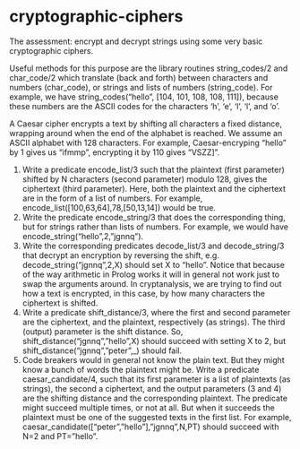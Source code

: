 # cryptographic-ciphers
The assessment: encrypt and decrypt strings using some very basic cryptographic ciphers. 

Useful methods for this purpose are the library routines string_codes/2 and char_code/2 which translate (back and forth) between characters and numbers (char_code), or strings and lists of numbers (string_code). For example, we have string_codes(“hello”, [104, 101, 108, 108, 111]), because these numbers are the ASCII codes for the characters ‘h’, ‘e’, ‘l’, ‘l’, and ‘o’.

A Caesar cipher encrypts a text by shifting all characters a fixed distance, wrapping around when the end of the alphabet is reached. We assume an ASCII alphabet with 128 characters. For example, Caesar-encryping “hello” by 1 gives us “ifmmp”, encrypting it by 110 gives “VSZZ]”.
1. Write a predicate encode_list/3 such that the plaintext (first parameter) shifted by N characters (second parameter) modulo 128, gives the ciphertext (third parameter). Here, both the plaintext and the ciphertext are in the form of a list of numbers. For example, encode_list([100,63,64],78,[50,13,14]) would be true.
2. Write the predicate encode_string/3 that does the corresponding thing, but for strings rather than lists of numbers. For example, we would have encode_string(“hello”,2,”jgnnq”).
3. Write the corresponding predicates decode_list/3 and decode_string/3 that decrypt an encryption by reversing the shift, e.g. decode_string(“jgnnq”,2,X) should set X to “hello”. Notice that because of the way arithmetic in Prolog works it will in general not work just to swap the arguments around.
In cryptanalysis, we are trying to find out how a text is encrypted, in this case, by how many characters the ciphertext is shifted.
4. Write a predicate shift_distance/3, where the first and second parameter are the ciphertext, and the plaintext, respectively (as strings). The third (output) parameter is the shift distance. So, shift_distance(“jgnnq”,”hello”,X) should succeed with setting X to 2, but shift_distance(“jgnnq”,”peter”,_) should fail.
5. Code breakers would in general not know the plain text. But they might know a bunch of words the plaintext might be. Write a predicate caesar_candidate/4, such that its first parameter is a list of plaintexts (as strings), the second a ciphertext, and the output parameters (3 and 4) are the shifting distance and the corresponding plaintext. The predicate might succeed multiple times, or not at all. But when it succeeds the plaintext must be one of the suggested texts in the first list. For example, caesar_candidate([“peter”,”hello”],”jgnnq”,N,PT) should succeed with N=2 and PT=”hello”.
